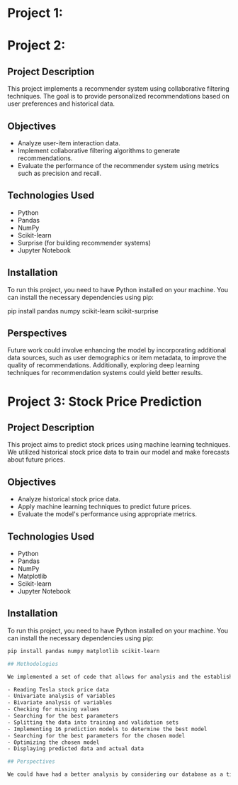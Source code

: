 # Project 1: 

# Project 2: 

## Project Description

This project implements a recommender system using collaborative filtering techniques. The goal is to provide personalized recommendations based on user preferences and historical data.

## Objectives

- Analyze user-item interaction data.
- Implement collaborative filtering algorithms to generate recommendations.
- Evaluate the performance of the recommender system using metrics such as precision and recall.

## Technologies Used

- Python
- Pandas
- NumPy
- Scikit-learn
- Surprise (for building recommender systems)
- Jupyter Notebook

## Installation 

To run this project, you need to have Python installed on your machine. You can install the necessary dependencies using pip:

pip install pandas numpy scikit-learn scikit-surprise

## Perspectives 

Future work could involve enhancing the model by incorporating additional data sources, such as user demographics or item metadata, to improve the quality of recommendations. Additionally, exploring deep learning techniques for recommendation systems could yield better results.

# Project 3: Stock Price Prediction

## Project Description

This project aims to predict stock prices using machine learning techniques. We utilized historical stock price data to train our model and make forecasts about future prices.

## Objectives

- Analyze historical stock price data.
- Apply machine learning techniques to predict future prices.
- Evaluate the model's performance using appropriate metrics.

## Technologies Used

- Python
- Pandas
- NumPy
- Matplotlib
- Scikit-learn
- Jupyter Notebook

## Installation

To run this project, you need to have Python installed on your machine. You can install the necessary dependencies using pip:

```bash
pip install pandas numpy matplotlib scikit-learn

## Methodologies

We implemented a set of code that allows for analysis and the establishment of a prediction model:

- Reading Tesla stock price data
- Univariate analysis of variables
- Bivariate analysis of variables
- Checking for missing values
- Searching for the best parameters
- Splitting the data into training and validation sets
- Implementing 16 prediction models to determine the best model
- Searching for the best parameters for the chosen model
- Optimizing the chosen model
- Displaying predicted data and actual data

## Perspectives

We could have had a better analysis by considering our database as a time series, which would have helped in achieving better insights.
